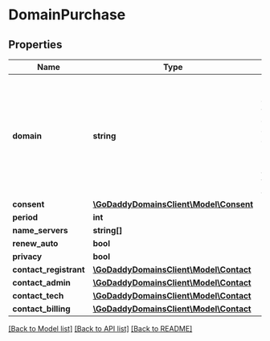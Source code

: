 # DomainPurchase

## Properties
Name | Type | Description | Notes
------------ | ------------- | ------------- | -------------
**domain** | **string** | For internationalized domain names with non-ascii characters, the domain name is converted to punycode before format and pattern validation rules are checked | 
**consent** | [**\GoDaddyDomainsClient\Model\Consent**](Consent.md) |  | 
**period** | **int** |  | [optional] 
**name_servers** | **string[]** |  | [optional] 
**renew_auto** | **bool** |  | [optional] 
**privacy** | **bool** |  | [optional] 
**contact_registrant** | [**\GoDaddyDomainsClient\Model\Contact**](Contact.md) |  | [optional] 
**contact_admin** | [**\GoDaddyDomainsClient\Model\Contact**](Contact.md) |  | [optional] 
**contact_tech** | [**\GoDaddyDomainsClient\Model\Contact**](Contact.md) |  | [optional] 
**contact_billing** | [**\GoDaddyDomainsClient\Model\Contact**](Contact.md) |  | [optional] 

[[Back to Model list]](../README.md#documentation-for-models) [[Back to API list]](../README.md#documentation-for-api-endpoints) [[Back to README]](../README.md)


